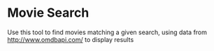 # Movie Search

Use this tool to find movies matching a given search, using data from http://www.omdbapi.com/ to display results 